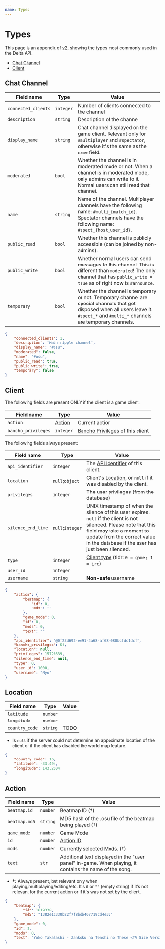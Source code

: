 ```yaml
---
name: Types
---
```

# Types

This page is an appendix of [v2](v2), showing the types most commonly used in the Delta API.

<!-- toc -->

* [Chat Channel](#chat-channel)
* [Client](#client)

<!-- tocstop -->

## Chat Channel

Field name   | Type      | Value
-------------|-----------|-----------------------------------------------------------------
`connected_clients`| `integer`  | Number of clients connected to the channel
`description` | `string`  | Description of the channel
`display_name` | `string`  | Chat channel displayed on the game client. Relevant only for `#multiplayer` and `#spectator`, otherwise it's the same as the `name` field.
`moderated` | `bool` | Whether the channel is in moderated mode or not. When a channel is in moderated mode, only admins can write to it. Normal users can still read that channel.
`name` | `string` | Name of the channel. Multiplayer channels have the following name: `#multi_{match_id}`. Spectator channels have the following name:  `#spect_{host_user_id}`.
`public_read` | `bool` | Whether this channel is publicly accessible (can be joined by non-admins).
`public_write` | `bool` | Whether normal users can send messages to this channel. This is different than `moderated`! The only channel that has `public_write = true` as of right now is `#announce`.
`temporary` | `bool` | Whether the channel is temporary or not. Temporary channel are special channels that get disposed when all users leave it. `#spect_*` and `#multi_*` channels are temporary channels.

```json
{
    "connected_clients": 1,
    "description": "Main ripple channel",
    "display_name": "#osu",
    "moderated": false,
    "name": "#osu",
    "public_read": true,
    "public_write": true,
    "temporary": false
}
```

## Client

The following fields are present ONLY if the client is a game client:

Field name   | Type      | Value
-------------|-----------|-----------------------------------------------------------------
`action`| [Action](#action)  | Current action
`bancho_privileges`| `integer` | [Bancho Privileges](appendix#bancho-privileges) of this client

The following fields always present:

Field name   | Type      | Value
-------------|-----------|-----------------------------------------------------------------
`api_identifier`| `integer` | The [API Identifier] of this client.
`location` | `null`;`object` | Client's [Location](#location), or `null` if it was disabled by the client.
`privileges` | `integer` | The user privileges (from the database)
`silence_end_time` | `null`;`integer` | UNIX timestamp of when the silence of this user expires. `null` if the client is not silenced. Please note that this field may take a moment to update from the correct value in the database if the user has just been silenced.
`type` | `integer` | [Client type](#appendix#client-types) (tldr: `0 = game; 1 = irc`)
`user_id` | `integer` | 
`username` | `string` | **Non-safe** username


```json
{
    "action": {
        "beatmap": {
            "id": 0,
            "md5": ""
        },
        "game_mode": 0,
        "id": 0,
        "mods": 0,
        "text": ""
    },
    "api_identifier": "@0f23d692-ee91-4a68-af68-080bcfdc1dcf",
    "bancho_privileges": 54,
    "location": null,
    "privileges": 15728639,
    "silence_end_time": null,
    "type": 0,
    "user_id": 1000,
    "username": "Nyo"
}
```

## Location


Field name   | Type | Value
-------------|------|-------
`latitude` | `number`  | 
`longitude` | `number`  | 
`country_code` | `string`  | TODO

* Is `null` if the server could not determine an appoximate location of the client or if the client has disabled the world map feature.

```json
{
    "country_code": 16,
    "latitude": -33.494,
    "longitude": 143.2104
}
```

## Action


Field name   | Type | Value
-------------|------|-------
`beatmap.id` | `number`  | Beatmap ID (†)
`beatmap.md5` | `string`  | MD5 hash of the .osu file of the beatmap being played (†)
`game_mode` | `number`  | [Game Mode]
`id` | `number`  | [Action ID](appendix#actions)
`mods` | `number`  | Currently selected [Mods]. (†)
`text` | `str` | Additional text displayed in the "user panel" in-game. When playing, it contains the name of the song.

* **†:** Always present, but relevant only when playing/multiplaying/editing/etc. It's `0` or `""` (empty string) if it's not relevant for the current action or if it's was not set by the client.

```json
{
    "beatmap": {
        "id": 1619338,
        "md5": "1382e11330b22f7f8bdb467719cd4e32"
    },
    "game_mode": 0,
    "id": 2,
    "mods": 0,
    "text": "Yoko Takahashi - Zankoku na Tenshi no These <TV.Size Version> [Extreme]"
}
```

[API Identifier]: appendix#api-identifiers
[Game Mode]: appendix#mode-ids
[Mods]: https://github.com/ppy/osu-api/wiki#mods